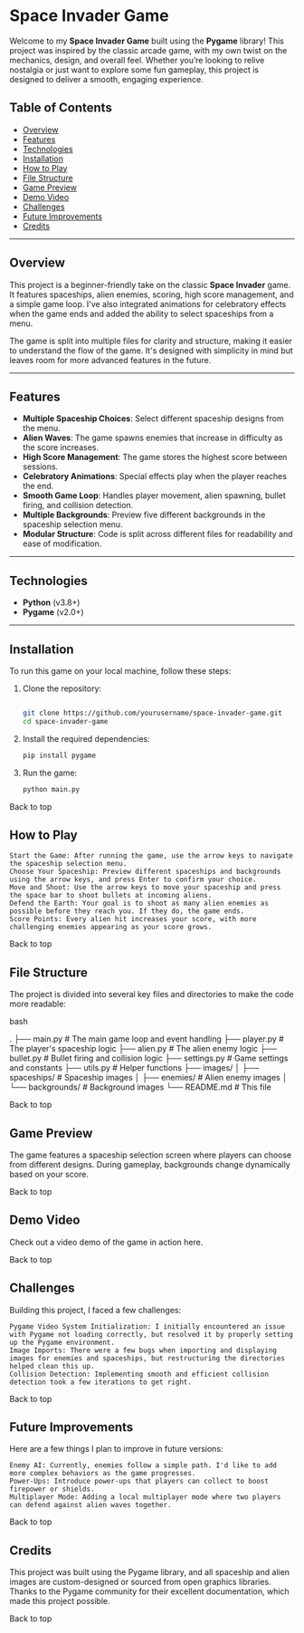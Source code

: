 # Space Invader Game

Welcome to my **Space Invader Game** built using the **Pygame** library! This project was inspired by the classic arcade game, with my own twist on the mechanics, design, and overall feel. Whether you’re looking to relive nostalgia or just want to explore some fun gameplay, this project is designed to deliver a smooth, engaging experience.

## Table of Contents
- [Overview](#overview)
- [Features](#features)
- [Technologies](#technologies)
- [Installation](#installation)
- [How to Play](#how-to-play)
- [File Structure](#file-structure)
- [Game Preview](#game-preview)
- [Demo Video](#demo-video)
- [Challenges](#challenges)
- [Future Improvements](#future-improvements)
- [Credits](#credits)

---

## Overview

This project is a beginner-friendly take on the classic **Space Invader** game. It features spaceships, alien enemies, scoring, high score management, and a simple game loop. I've also integrated animations for celebratory effects when the game ends and added the ability to select spaceships from a menu.

The game is split into multiple files for clarity and structure, making it easier to understand the flow of the game. It's designed with simplicity in mind but leaves room for more advanced features in the future.

---

## Features

- **Multiple Spaceship Choices**: Select different spaceship designs from the menu.
- **Alien Waves**: The game spawns enemies that increase in difficulty as the score increases.
- **High Score Management**: The game stores the highest score between sessions.
- **Celebratory Animations**: Special effects play when the player reaches the end.
- **Smooth Game Loop**: Handles player movement, alien spawning, bullet firing, and collision detection.
- **Multiple Backgrounds**: Preview five different backgrounds in the spaceship selection menu.
- **Modular Structure**: Code is split across different files for readability and ease of modification.

---

## Technologies

- **Python** (v3.8+)
- **Pygame** (v2.0+)

---

## Installation

To run this game on your local machine, follow these steps:

1. Clone the repository:

    ```bash

    git clone https://github.com/yourusername/space-invader-game.git
    cd space-invader-game 

2. Install the required dependencies:

    ```bash
    pip install pygame

3. Run the game:

    ```bash
    python main.py

Back to top
## How to Play

    Start the Game: After running the game, use the arrow keys to navigate the spaceship selection menu.
    Choose Your Spaceship: Preview different spaceships and backgrounds using the arrow keys, and press Enter to confirm your choice.
    Move and Shoot: Use the arrow keys to move your spaceship and press the space bar to shoot bullets at incoming aliens.
    Defend the Earth: Your goal is to shoot as many alien enemies as possible before they reach you. If they do, the game ends.
    Score Points: Every alien hit increases your score, with more challenging enemies appearing as your score grows.

Back to top
## File Structure

The project is divided into several key files and directories to make the code more readable:

bash

.
├── main.py               # The main game loop and event handling
├── player.py             # The player's spaceship logic
├── alien.py              # The alien enemy logic
├── bullet.py             # Bullet firing and collision logic
├── settings.py           # Game settings and constants
├── utils.py              # Helper functions
├── images/
│   ├── spaceships/       # Spaceship images
│   ├── enemies/          # Alien enemy images
│   └── backgrounds/      # Background images
└── README.md             # This file

Back to top
## Game Preview

The game features a spaceship selection screen where players can choose from different designs. During gameplay, backgrounds change dynamically based on your score.

Back to top
## Demo Video

Check out a video demo of the game in action here.

Back to top
## Challenges

Building this project, I faced a few challenges:

    Pygame Video System Initialization: I initially encountered an issue with Pygame not loading correctly, but resolved it by properly setting up the Pygame environment.
    Image Imports: There were a few bugs when importing and displaying images for enemies and spaceships, but restructuring the directories helped clean this up.
    Collision Detection: Implementing smooth and efficient collision detection took a few iterations to get right.

Back to top
## Future Improvements

Here are a few things I plan to improve in future versions:

    Enemy AI: Currently, enemies follow a simple path. I'd like to add more complex behaviors as the game progresses.
    Power-Ups: Introduce power-ups that players can collect to boost firepower or shields.
    Multiplayer Mode: Adding a local multiplayer mode where two players can defend against alien waves together.

Back to top
## Credits

This project was built using the Pygame library, and all spaceship and alien images are custom-designed or sourced from open graphics libraries. Thanks to the Pygame community for their excellent documentation, which made this project possible.

Back to top